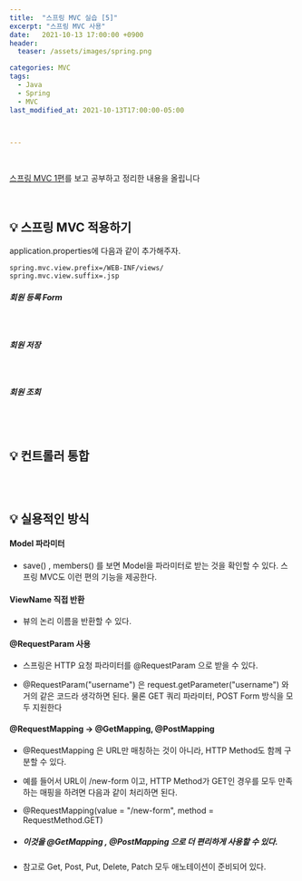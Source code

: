 ```yaml
---
title:  "스프링 MVC 실습 [5]"
excerpt: "스프링 MVC 사용"
date:   2021-10-13 17:00:00 +0900
header:
  teaser: /assets/images/spring.png

categories: MVC
tags:
  - Java
  - Spring
  - MVC
last_modified_at: 2021-10-13T17:00:00-05:00



---
```


<br/>

[스프링 MVC 1편](https://www.inflearn.com/course/%EC%8A%A4%ED%94%84%EB%A7%81-mvc-1/dashboard)를 보고 공부하고 정리한 내용을 올립니다

<br/>

## 💡 스프링 MVC 적용하기

application.properties에 다음과 같이 추가해주자.

```
spring.mvc.view.prefix=/WEB-INF/views/
spring.mvc.view.suffix=.jsp
```

##### 회원 등록 Form

<script src="https://gist.github.com/ShinDongHun1/d6c02cd306cb07a22249ae1f6f8e2d42.js"></script>

##### <br/>

##### 회원 저장

<script src="https://gist.github.com/ShinDongHun1/1daf57011be507fb5b0b5b7258d9071f.js"></script>

##### <br/>

##### 회원 조회

<script src="https://gist.github.com/ShinDongHun1/04bfa69e8cf79e067ba7d8b7842d3e79.js"></script>

<br/>

<br/>

## 💡 컨트롤러 통합

<script src="https://gist.github.com/ShinDongHun1/364fd695aa1cd5e168f0ed6dae9829f1.js"></script>

<br/>

<br/>

## 💡 실용적인 방식

<script src="https://gist.github.com/ShinDongHun1/10f8a30c79a877b084056d78162d3ca3.js"></script>

#### Model 파라미터 

- save() , members() 를 보면 Model을 파라미터로 받는 것을 확인할 수 있다. 스프링 MVC도 이런 편의 기능을 제공한다.

#### ViewName 직접 반환 

- 뷰의 논리 이름을 반환할 수 있다. 

#### @RequestParam 사용

- 스프링은 HTTP 요청 파라미터를 @RequestParam 으로 받을 수 있다. 

- @RequestParam("username") 은 request.getParameter("username") 와 거의 같은 코드라 생각하면 된다. 물론 GET 쿼리 파라미터, POST Form 방식을 모두 지원한다

#### @RequestMapping -> @GetMapping, @PostMapping 

- @RequestMapping 은 URL만 매칭하는 것이 아니라, HTTP Method도 함께 구분할 수 있다.

-  예를 들어서 URL이 /new-form 이고, HTTP Method가 GET인 경우를 모두 만족하는 매핑을 하려면 다음과 같이 처리하면 된다.

  -  @RequestMapping(value = "/new-form", method = RequestMethod.GET) 

- ##### 이것을 @GetMapping , @PostMapping 으로 더 편리하게 사용할 수 있다. 

- 참고로 Get, Post, Put, Delete, Patch 모두 애노테이션이 준비되어 있다.